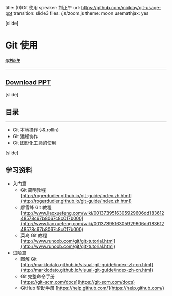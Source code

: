 title: (0)Git 使用
speaker: 刘正午
url: https://github.com/midday/git-usage-ppt
transition: slide3
files: /js/zoom.js
theme: moon
usemathjax: yes


[slide]
# Git 使用
#### <small><a href="https://github.com/midday/">@刘正午</a></small>
---
## <a class="btn btn-lg btn-success" style="font-size:20px;" href="https://github.com/midday/git-usage-ppt">Download PPT</a>

[slide]
## 目录
---
- Git 本地操作 {:&.rollIn}
- Git 远程协作
- Git 图形化工具的使用

[slide]
## 学习资料
- 入门篇
    - Git 简明教程  
    [http://rogerdudler.github.io/git-guide/index.zh.html](http://rogerdudler.github.io/git-guide/index.zh.html)
    - 廖雪峰 Git 教程  
    [http://www.liaoxuefeng.com/wiki/0013739516305929606dd18361248578c67b8067c8c017b000](http://www.liaoxuefeng.com/wiki/0013739516305929606dd18361248578c67b8067c8c017b000)
    - 菜鸟 Git 教程  
    [http://www.runoob.com/git/git-tutorial.html](http://www.runoob.com/git/git-tutorial.html)
- 进阶篇
    - 图解 Git  
        [http://marklodato.github.io/visual-git-guide/index-zh-cn.html](http://marklodato.github.io/visual-git-guide/index-zh-cn.html)
    - Git 完整命令手册  
        [https://git-scm.com/docs](https://git-scm.com/docs)
    - GitHub 帮助手册
        [https://help.github.com/](https://help.github.com/)
        



